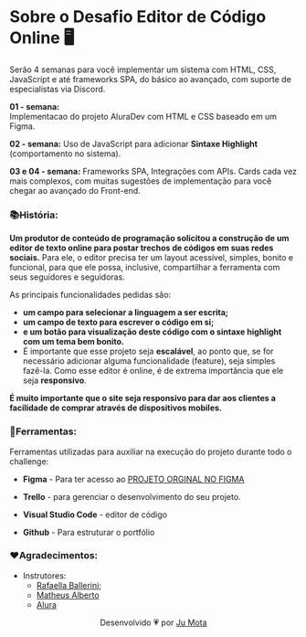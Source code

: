 # Sobre o Desafio Editor de Código Online :desktop_computer: 

Serão 4 semanas para você implementar um sistema com HTML, CSS, JavaScript e até frameworks SPA, do básico ao avançado, com suporte de especialistas via Discord.

**01 - semana:**    
Implementacao do projeto AluraDev com HTML e CSS baseado em um Figma.

**02 - semana:**
Uso de JavaScript para adicionar **Sintaxe Highlight** (comportamento no sistema).

**03 e 04 - semana:**
Frameworks SPA, Integrações com APIs. Cards cada vez mais complexos, com muitas sugestões de implementação para você chegar ao avançado do Front-end.



### :books:História:

**Um produtor de conteúdo de programação solicitou a construção de um editor de texto online para postar trechos de códigos em suas redes sociais.** Para ele, o editor precisa ter um layout acessível, simples, bonito e funcional, para que ele possa, inclusive, compartilhar a ferramenta com seus seguidores e seguidoras. 

As principais funcionalidades pedidas são:
- **um campo para selecionar a linguagem a ser escrita;** 
- **um campo de texto para escrever o código em si;** 
- **e um botão para visualização deste código com o sintaxe highlight com um tema bem bonito.** 
- É importante que esse projeto seja **escalável**, ao ponto que, se for necessário adicionar alguma funcionalidade (feature), seja simples fazê-la. Como esse editor é online, é de extrema importância que ele seja **responsivo**.

**É muito importante que o site seja responsivo para dar aos clientes a facilidade de comprar através de dispositivos mobiles.**



### :wrench:Ferramentas:

Ferramentas utilizadas para auxiliar na execução do projeto durante todo o challenge:

- **Figma** - Para ter acesso ao [PROJETO ORGINAL NO FIGMA](https://www.figma.com/file/Ve4hpTfmMa7yAFneoGtGKD/Alura-Challenge---Edi%C3%A7%C3%A3o-Front-end?node-id=207%3A729)

- **Trello** - para gerenciar o desenvolvimento do seu projeto.

- **Visual Studio Code** - editor de código

- **Github** - Para estruturar o portfólio 



### :heart:Agradecimentos:  

- Instrutores: 
  - [Rafaella Ballerini](https://www.linkedin.com/in/rafaella-ballerini-45875016a/);
  - [Matheus Alberto](https://www.linkedin.com/in/matheus-alberto-marcus/)
  - [Alura](www.alura.com.br)   


<p align="center">Desenvolvido 💗 por <a href="https://github.com/jumotac">Ju Mota</a></p>

